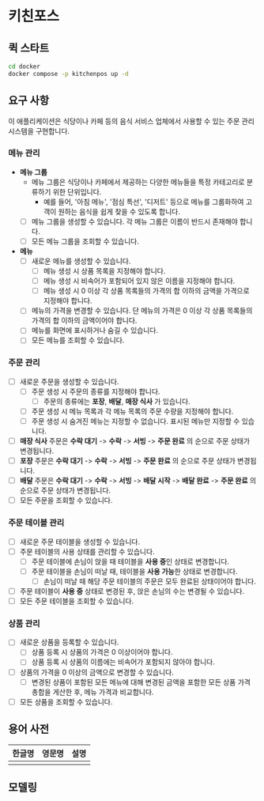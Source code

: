 # 키친포스

## 퀵 스타트

```sh
cd docker
docker compose -p kitchenpos up -d
```

## 요구 사항

이 애플리케이션은 식당이나 카페 등의 음식 서비스 업체에서 사용할 수 있는 주문 관리 시스템을 구현합니다.

### 메뉴 관리

- **메뉴 그룹**
    - 메뉴 그룹은 식당이나 카페에서 제공하는 다양한 메뉴들을 특정 카테고리로 분류하기 위한 단위입니다.
        - 예를 들어, '아침 메뉴', '점심 특선', '디저트' 등으로 메뉴를 그룹화하여 고객이 원하는 음식을 쉽게
          찾을 수 있도록 합니다.
    - [ ] 메뉴 그룹을 생성할 수 있습니다. 각 메뉴 그룹은 이름이 반드시 존재해야 합니다.
    - [ ] 모든 메뉴 그룹을 조회할 수 있습니다.

- **메뉴**
    - [ ] 새로운 메뉴를 생성할 수 있습니다.
        - [ ] 메뉴 생성 시 상품 목록을 지정해야 합니다.
        - [ ] 메뉴 생성 시 비속어가 포함되어 있지 않은 이름을 지정해야 합니다.
        - [ ] 메뉴 생성 시 0 이상 각 상품 목록들의 가격의 합 이하의 금액을 가격으로 지정해야 합니다.
    - [ ] 메뉴의 가격을 변경할 수 있습니다. 단 메뉴의 가격은 0 이상 각 상품 목록들의 가격의 합 이하의 금액이어야 합니다.
    - [ ] 메뉴를 화면에 표시하거나 숨길 수 있습니다.
    - [ ] 모든 메뉴를 조회할 수 있습니다.

### 주문 관리

- [ ] 새로운 주문을 생성할 수 있습니다.
    - [ ] 주문 생성 시 주문의 종류를 지정해야 합니다.
        - [ ] 주문의 종류에는 **포장**, **배달**, **매장 식사** 가 있습니다.
    - [ ] 주문 생성 시 메뉴 목록과 각 메뉴 목록의 주문 수량을 지정해야 합니다.
    - [ ] 주문 생성 시 숨겨진 메뉴는 지정할 수 없습니다. 표시된 메뉴만 지정할 수 있습니다.
- [ ] **매장 식사** 주문은 **수락 대기** -> **수락** -> **서빙** -> **주문 완료** 의 순으로 주문 상태가 변경됩니다.
- [ ] **포장** 주문은 **수락 대기** -> **수락** -> **서빙** -> **주문 완료** 의 순으로 주문 상태가 변경됩니다.
- [ ] **배달** 주문은 **수락 대기** -> **수락** -> **서빙** -> **배달 시작** -> **배달 완료** -> **주문 완료** 의 순으로 주문 상태가 변경됩니다.
- [ ] 모든 주문을 조회할 수 있습니다.

### 주문 테이블 관리

- [ ] 새로운 주문 테이블을 생성할 수 있습니다.
- [ ] 주문 테이블의 사용 상태를 관리할 수 있습니다.
    - [ ] 주문 테이블에 손님이 앉을 때 테이블을 **사용 중**인 상태로 변경합니다.
    - [ ] 주문 테이블을 손님이 떠날 때, 테이블을 **사용 가능**한 상태로 변경합니다.
        - [ ] 손님이 떠날 때 해당 주문 테이블의 주문은 모두 완료된 상태이어야 합니다.
- [ ] 주문 테이블이 **사용 중** 상태로 변경된 후, 앉은 손님의 수는 변경될 수 있습니다.
- [ ] 모든 주문 테이블을 조회할 수 있습니다.

### 상품 관리

- [ ] 새로운 상품을 등록할 수 있습니다.
    - [ ] 상품 등록 시 상품의 가격은 0 이상이어야 합니다.
    - [ ] 상품 등록 시 상품의 이름에는 비속어가 포함되지 않아야 합니다.
- [ ] 상품의 가격을 0 이상의 금액으로 변경할 수 있습니다.
    - [ ] 변경된 상품이 포함된 모든 메뉴에 대해 변경된 금액을 포함한 모든 상품 가격 총합을 게산한 후, 메뉴 가격과 비교합니다.
- [ ] 모든 상품을 조회할 수 있습니다.

## 용어 사전

| 한글명 | 영문명 | 설명 |
|-----|-----|----|
|     |     |    |

## 모델링
